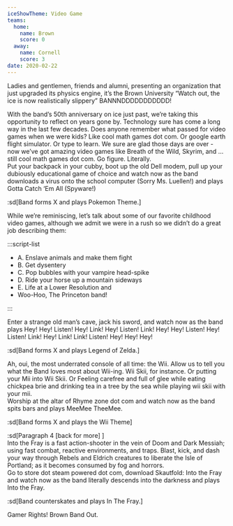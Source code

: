 ```yaml
---
iceShowTheme: Video Game
teams:
  home:
    name: Brown
    score: 0
  away:
    name: Cornell
    score: 3
date: 2020-02-22
---
```


Ladies and gentlemen, friends and alumni, presenting an organization that just upgraded its physics engine, it’s the Brown University “Watch out, the ice is now realistically slippery” BANNNDDDDDDDDDDD!

With the band’s 50th anniversary on ice just past, we’re taking this opportunity to reflect on years gone by. Technology sure has come a long way in the last few decades. Does anyone remember what passed for video games when we were kids? Like cool math games dot com. Or google earth flight simulator. Or type to learn. We sure are glad those days are over - now we’ve got amazing video games like Breath of the Wild, Skyrim, and … still cool math games dot com. Go figure. Literally.\
Put your backpack in your cubby, boot up the old Dell modem, pull up your dubiously educational game of choice and watch now as the band downloads a virus onto the school computer (Sorry Ms. Luellen!) and plays Gotta Catch ‘Em All (Spyware!)

:sd[Band forms X and plays Pokemon Theme.]

While we’re reminiscing, let’s talk about some of our favorite childhood video games, although we admit we were in a rush so we didn’t do a great job describing them:

:::script-list

- A. Enslave animals and make them fight
- B. Get dysentery
- C. Pop bubbles with your vampire head-spike
- D. Ride your horse up a mountain sideways
- E. Life at a Lower Resolution and
- Woo-Hoo, The Princeton band!

:::

Enter a strange old man’s cave, jack his sword, and watch now as the band plays Hey! Hey! Listen! Hey! Link! Hey! Listen! Link! Hey! Hey! Listen! Hey! Listen! Link! Hey! Link! Link! Listen! Hey! Hey! Hey!

:sd[Band forms X and plays Legend of Zelda.]

Ah, oui, the most underrated console of all time: the Wii. Allow us to tell you what the Band loves most about Wii-ing. Wii Skii, for instance. Or putting your Mii into Wii Skii. Or Feeling carefree and full of glee while eating chickpea brie and drinking tea in a tree by the sea while playing wii skii with your mii.\
Worship at the altar of Rhyme zone dot com and watch now as the band spits bars and plays MeeMee TheeMee.

:sd[Band forms X and plays the Wii Theme]

:sd[Paragraph 4 [back for more] ]\
Into the Fray is a fast action-shooter in the vein of Doom and Dark Messiah; using fast combat, reactive environments, and traps. Blast, kick, and dash your way through Rebels and Eldrich creatures to liberate the Isle of Portland; as it becomes consumed by fog and horrors.\
Go to store dot steam powered dot com, download Skautfold: Into the Fray and watch now as the band literally descends into the darkness and plays Into the Fray.

:sd[Band counterskates and plays In The Fray.]

Gamer Rights! Brown Band Out.
